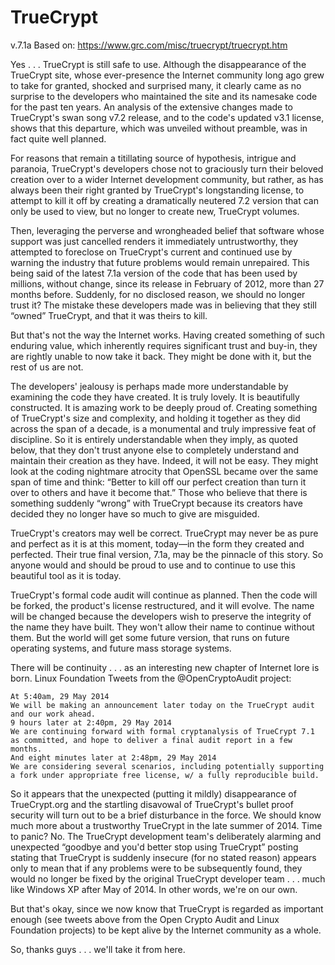 TrueCrypt
=========

v.7.1a Based on: https://www.grc.com/misc/truecrypt/truecrypt.htm

Yes . . . TrueCrypt is still safe to use.
Although the disappearance of the TrueCrypt site, whose ever-presence the Internet community long ago grew to take for granted, shocked and surprised many, it clearly came as no surprise to the developers who maintained the site and its namesake code for the past ten years. An analysis of the extensive changes made to TrueCrypt's swan song v7.2 release, and to the code's updated v3.1 license, shows that this departure, which was unveiled without preamble, was in fact quite well planned.

For reasons that remain a titillating source of hypothesis, intrigue and paranoia, TrueCrypt's developers chose not to graciously turn their beloved creation over to a wider Internet development community, but rather, as has always been their right granted by TrueCrypt's longstanding license, to attempt to kill it off by creating a dramatically neutered 7.2 version that can only be used to view, but no longer to create new, TrueCrypt volumes.

Then, leveraging the perverse and wrongheaded belief that software whose support was just cancelled renders it immediately untrustworthy, they attempted to foreclose on TrueCrypt's current and continued use by warning the industry that future problems would remain unrepaired. This being said of the latest 7.1a version of the code that has been used by millions, without change, since its release in February of 2012, more than 27 months before. Suddenly, for no disclosed reason, we should no longer trust it?
The mistake these developers made was in believing that
they still “owned” TrueCrypt, and that it was theirs to kill.

But that's not the way the Internet works. Having created something of such enduring value, which inherently requires significant trust and buy-in, they are rightly unable to now take it back. They might be done with it, but the rest of us are not.

The developers' jealousy is perhaps made more understandable by examining the code they have created. It is truly lovely. It is beautifully constructed. It is amazing work to be deeply proud of. Creating something of TrueCrypt's size and complexity, and holding it together as they did across the span of a decade, is a monumental and truly impressive feat of discipline. So it is entirely understandable when they imply, as quoted below, that they don't trust anyone else to completely understand and maintain their creation as they have. Indeed, it will not be easy. They might look at the coding nightmare atrocity that OpenSSL became over the same span of time and think: “Better to kill off our perfect creation than turn it over to others and have it become that.”
Those who believe that there is something suddenly “wrong” with TrueCrypt because its creators have decided they no longer have so much to give are misguided.

TrueCrypt's creators may well be correct. TrueCrypt may never be as pure and perfect as it is at this moment, today—in the form they created and perfected. Their true final version, 7.1a, may be the pinnacle of this story. So anyone would and should be proud to use and to continue to use this beautiful tool as it is today.

TrueCrypt's formal code audit will continue as planned. Then the code will be forked, the product's license restructured, and it will evolve. The name will be changed because the developers wish to preserve the integrity of the name they have built. They won't allow their name to continue without them. But the world will get some future version, that runs on future operating systems, and future mass storage systems.

There will be continuity . . . as an interesting new chapter of Internet lore is born.
Linux Foundation
Tweets from the @OpenCryptoAudit project:

    At 5:40am, 29 May 2014
    We will be making an announcement later today on the TrueCrypt audit and our work ahead.
    9 hours later at 2:40pm, 29 May 2014
    We are continuing forward with formal cryptanalysis of TrueCrypt 7.1 as committed, and hope to deliver a final audit report in a few months.
    And eight minutes later at 2:48pm, 29 May 2014
    We are considering several scenarios, including potentially supporting a fork under appropriate free license, w/ a fully reproducible build.

So it appears that the unexpected (putting it mildly) disappearance of TrueCrypt.org and the startling disavowal of TrueCrypt's bullet proof security will turn out to be a brief disturbance in the force. We should know much more about a trustworthy TrueCrypt in the late summer of 2014.
Time to panic?
No. The TrueCrypt development team's deliberately alarming and unexpected “goodbye and you'd better stop using TrueCrypt” posting stating that TrueCrypt is suddenly insecure (for no stated reason) appears only to mean that if any problems were to be subsequently found, they would no longer be fixed by the original TrueCrypt developer team . . . much like Windows XP after May of 2014. In other words, we're on our own.

But that's okay, since we now know that TrueCrypt is regarded as important enough (see tweets above from the Open Crypto Audit and Linux Foundation projects) to be kept alive by the Internet community as a whole.

So, thanks guys . . . we'll take it from here.
